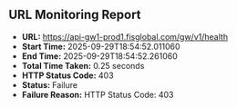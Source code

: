 ## URL Monitoring Report

- **URL:** https://api-gw1-prod1.fisglobal.com/gw/v1/health
- **Start Time:** 2025-09-29T18:54:52.011060
- **End Time:** 2025-09-29T18:54:52.261060
- **Total Time Taken:** 0.25 seconds
- **HTTP Status Code:** 403
- **Status:** Failure
- **Failure Reason:** HTTP Status Code: 403
